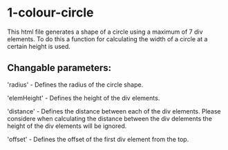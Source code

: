 # 1-colour-circle

This html file generates a shape of a circle using a maximum of 7 div elements.
To do this a function for calculating the width of a circle at a certain height is used.

## Changable parameters:

'radius' - Defines the radius of the circle shape.

'elemHeight' - Defines the height of the div elements.

'distance' - Defines the distance between each of the div elements. Please considere when calculating the distance between the div delements the height of the div elements will be ignored.

'offset' - Defines the offset of the first div element from the top.